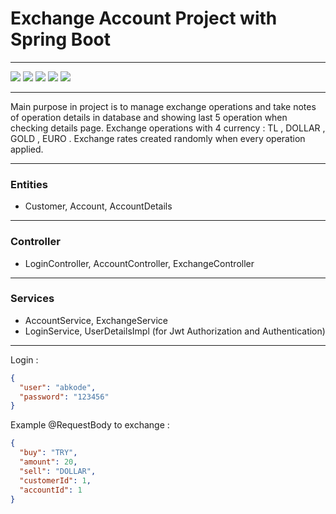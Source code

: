 # Exchange Account Project with Spring Boot 
***

![](https://img.shields.io/badge/java_17-✓-blue.svg)
![](https://img.shields.io/badge/spring_boot-✓-blue.svg)
![](https://img.shields.io/badge/postgreSQL-✓-blue.svg)
![](https://img.shields.io/badge/jwt-✓-blue.svg)
![](https://img.shields.io/badge/swagger-✓-blue.svg)
***
Main purpose in project is to manage exchange operations and take notes of operation 
details in database and showing last 5 operation when checking details page. 
Exchange operations with 4 currency : TL , DOLLAR , GOLD , EURO . Exchange rates created 
randomly when every operation applied.

***
### Entities
- Customer, Account, AccountDetails
***

### Controller
- LoginController, AccountController, ExchangeController

***
### Services
- AccountService, ExchangeService 
- LoginService, UserDetailsImpl (for Jwt Authorization and Authentication)
***

Login : 
```json
{
  "user": "abkode",
  "password": "123456"
}
```
Example @RequestBody to exchange :
```json
{
  "buy": "TRY",
  "amount": 20,
  "sell": "DOLLAR",
  "customerId": 1,
  "accountId": 1
}
```
